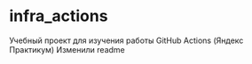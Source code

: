 # infra_actions
Учебный проект для изучения работы GitHub Actions (Яндекс Практикум)
Изменили readme